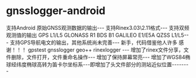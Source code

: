 # gnsslogger-android
支持Android 原始GNSS观测数据的输出---
支持Rinex3.03\2.11格式---
支持双频观测值的输出  GPS L1/L5 GLONASS R1 BDS B1 GALILEO E1/E5A QZSS L1/L5---
支持GPS导航电文的输出，其他系统尚未完善---
新手，代码借鉴他人许多 感谢！！！ gpstest gnsslogger geo++ rinexlogger ---
增加了rinex文件分享，文件删除，文件打开，文件重命名操作---
增加了保持屏幕常亮---
增加了WGS84椭球经纬度椭球高转为笛卡尔坐标系---即增加了头文件部分的测站近似位置--------
